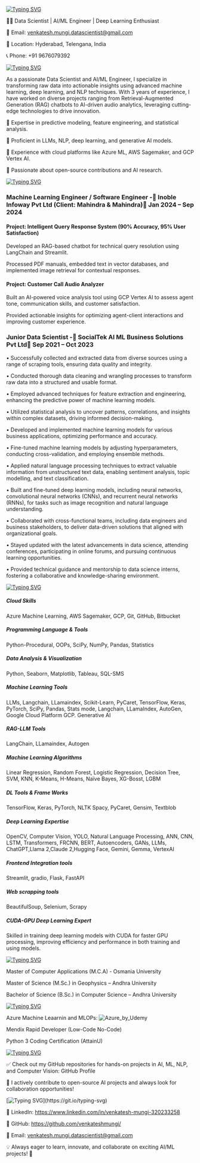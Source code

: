 [![Typing SVG](https://readme-typing-svg.demolab.com?font=Segoe+UI+Black&weight=50&pause=1000&color=393782&width=435&lines=%F0%9F%94%A5Hi+there!+I'm+Venkatesh+Mungi)](https://git.io/typing-svg)

👨‍💻 Data Scientist | AI/ML Engineer | Deep Learning Enthusiast

📧 Email: venkatesh.mungi.datascientist@gmail.com

📍 Location: Hyderabad, Telengana, India

📞 Phone: +91 9676079392

[![Typing SVG](https://readme-typing-svg.demolab.com?font=Segoe+UI+Black&weight=50&pause=1000&color=393782&width=435&lines=%F0%9F%9A%80+About+Me)](https://git.io/typing-svg)

As a passionate Data Scientist and AI/ML Engineer, I specialize in transforming raw data into actionable insights using advanced machine learning, deep learning, and NLP techniques. With 3 years of experience, I have worked on diverse projects ranging from Retrieval-Augmented Generation (RAG) chatbots to AI-driven audio analytics, leveraging cutting-edge technologies to drive innovation.

🔹 Expertise in predictive modeling, feature engineering, and statistical analysis.

🔹 Proficient in LLMs, NLP, deep learning, and generative AI models.

🔹 Experience with cloud platforms like Azure ML, AWS Sagemaker, and GCP Vertex AI.

🔹 Passionate about open-source contributions and AI research.

[![Typing SVG](https://readme-typing-svg.demolab.com?font=Segoe+UI+Black&weight=50&pause=1000&color=393782&width=435&lines=%F0%9F%92%BC+Work+Experience)](https://git.io/typing-svg)

### Machine Learning Engineer / Software Engineer  -📌 Inoble Infoway Pvt Ltd (Client: Mahindra & Mahindra)📆 Jan 2024 – Sep 2024

#### Project: Intelligent Query Response System (90% Accuracy, 95% User Satisfaction)

Developed an RAG-based chatbot for technical query resolution using LangChain and Streamlit.

Processed PDF manuals, embedded text in vector databases, and implemented image retrieval for contextual responses.

#### Project: Customer Call Audio Analyzer

Built an AI-powered voice analysis tool using GCP Vertex AI to assess agent tone, communication skills, and customer satisfaction.

Provided actionable insights for optimizing agent-client interactions and improving customer experience.

### Junior Data Scientist -📌 SocialTek AI ML Business Solutions Pvt Ltd📆 Sep 2021 – Oct 2023

•	Successfully collected and extracted data from diverse sources using a range of scraping tools, ensuring data quality and integrity.

•	Conducted thorough data cleaning and wrangling processes to transform raw data into a structured and usable format.

•	Employed advanced techniques for feature extraction and engineering, enhancing the predictive power of machine learning models.

•	Utilized statistical analysis to uncover patterns, correlations, and insights within complex datasets, driving informed decision-making.

•	Developed and implemented machine learning models for various business applications, optimizing performance and accuracy.

•	Fine-tuned machine learning models by adjusting hyperparameters, conducting cross-validation, and employing ensemble methods.

•	Applied natural language processing techniques to extract valuable information from unstructured text data, enabling sentiment analysis, topic modelling, and text classification.

•	Built and fine-tuned deep learning models, including neural networks, convolutional neural networks (CNNs), and recurrent neural networks (RNNs), for tasks such as image recognition and natural language understanding.

•	Collaborated with cross-functional teams, including data engineers and business stakeholders, to deliver data-driven solutions that aligned with organizational goals.

•	Stayed updated with the latest advancements in data science, attending conferences, participating in online forums, and pursuing continuous learning opportunities.

•	Provided technical guidance and mentorship to data science interns, fostering a collaborative and knowledge-sharing environment.

[![Typing SVG](https://readme-typing-svg.demolab.com?font=Segoe+UI+Black&weight=50&pause=1000&color=393782&width=435&lines=%F0%9F%9B%A0%EF%B8%8F+Technical+Skills)](https://git.io/typing-svg)

##### Cloud Skills
Azure Machine Learning, AWS Sagemaker, GCP, Git, GitHub, Bitbucket

##### Programming Language & Tools
Python-Procedural, OOPs, SciPy, NumPy, Pandas, Statistics

##### Data Analysis & Visualization
Python, Seaborn, Matplotlib, Tableau, SQL-SMS

##### Machine Learning Tools
LLMs, Langchain, LLamaindex, Scikit-Learn, PyCaret, TensorFlow, Keras, PyTorch, SciPy, Pandas, Stats mode, Langchain, LLamaIndex, AutoGen, Google Cloud Platform GCP. Generative AI

##### RAG-LLM Tools
LangChain, LLamaindex, Autogen

##### Machine Learning Algorithms
Linear Regression, Random Forest, Logistic Regression, Decision Tree, SVM, KNN, K-Means, H-Means, Naïve Bayes, XG-Bosst, LGBM

##### DL Tools & Frame Works
TensorFlow, Keras, PyTorch, NLTK Spacy, PyCaret, Gensim, Textblob

##### Deep Learning Expertise
OpenCV, Computer Vision, YOLO, Natural Language Processing, ANN, CNN, LSTM, Transformers, FRCNN, BERT, Autoencoders, GANs, LLMs, ChatGPT,Llama 2,Claude 2,Hugging Face, Gemini, Gemma, VertexAI

##### Frontend Integration tools
Streamlit, gradio, Flask, FastAPI

##### Web scrapping tools
BeautifulSoup, Selenium, Scrapy

##### CUDA-GPU Deep Learning Expert
Skilled in training deep learning models with CUDA for faster GPU processing, improving efficiency and performance in both training and using models.

[![Typing SVG](https://readme-typing-svg.demolab.com?font=Segoe+UI+Black&weight=50&pause=1000&color=393782&width=435&lines=%F0%9F%8E%93+Education)](https://git.io/typing-svg)

Master of Computer Applications (M.C.A) - Osmania University

Master of Science (M.Sc.) in Geophysics – Andhra University

Bachelor of Science (B.Sc.) in Computer Science – Andhra University

[![Typing SVG](https://readme-typing-svg.demolab.com?font=Segoe+UI+Black&weight=50&pause=1000&color=393782&width=435&lines=%F0%9F%8F%86+Certifications)](https://git.io/typing-svg)

Azure Machine Leaarnin and MLOPs: ![Azure_by_Udemy](https://github.com/user-attachments/assets/3ef9998e-ed0c-4d58-8d3d-f71e0f852580)

 

Mendix Rapid Developer (Low-Code No-Code)

Python 3 Coding Certification (AttainU)

[![Typing SVG](https://readme-typing-svg.demolab.com?font=Segoe+UI+Black&weight=50&pause=1000&color=393782&width=435&lines=%F0%9F%93%8C+Open-Source+Contributions+%26+Projects)](https://git.io/typing-svg)

✅ Check out my GitHub repositories for hands-on projects in AI, ML, NLP, and Computer Vision: GitHub Profile

🔗 I actively contribute to open-source AI projects and always look for collaboration opportunities!

[![Typing SVG](https://readme-typing-svg.demolab.com?font=Segoe+UI+Black&weight=50&pause=1000&color=393782&width=435&lines=%F0%9F%93%AB+Let's+Connect!)](https://git.io/typing-svg)

🔹 LinkedIn: https://www.linkedin.com/in/venkatesh-mungi-320233258  

🔹 GitHub: https://github.com/venkateshmungi/

📧 Email: venkatesh.mungi.datascientist@gmail.com

💡 Always eager to learn, innovate, and collaborate on exciting AI/ML projects! 🚀

